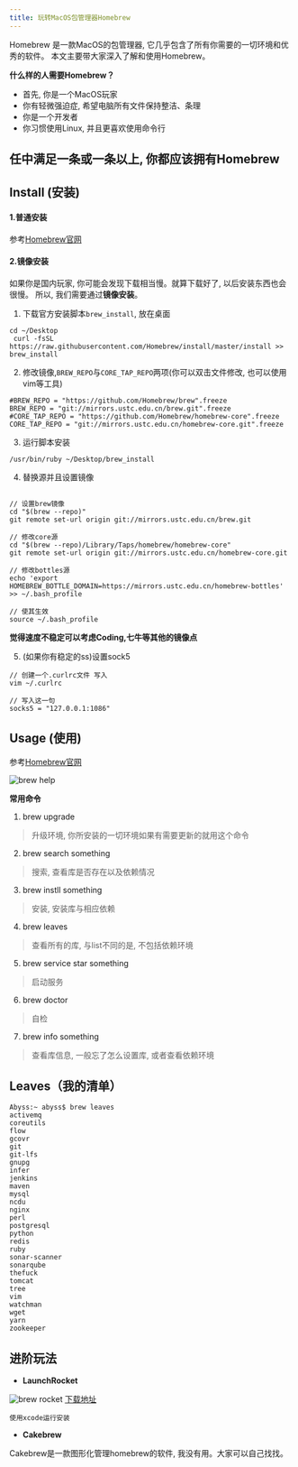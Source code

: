 ```yaml
---
title: 玩转MacOS包管理器Homebrew
---
```


Homebrew 是一款MacOS的包管理器, 它几乎包含了所有你需要的一切环境和优秀的软件。
本文主要带大家深入了解和使用Homebrew。
<!-- more -->

**什么样的人需要Homebrew？**

* 首先, 你是一个MacOS玩家
* 你有轻微强迫症, 希望电脑所有文件保持整洁、条理
* 你是一个开发者
* 你习惯使用Linux, 并且更喜欢使用命令行

**任中满足一条或一条以上, 你都应该拥有Homebrew**
---

## Install (安装)
#### 1.普通安装
参考[Homebrew官网](https://brew.sh)
#### 2.镜像安装
如果你是国内玩家, 你可能会发现下载相当慢。就算下载好了, 以后安装东西也会很慢。
所以, 我们需要通过**镜像安装**。

1. 下载官方安装脚本``brew_install``, 放在桌面
```
cd ~/Desktop
 curl -fsSL https://raw.githubusercontent.com/Homebrew/install/master/install >> brew_install
```

2. 修改镜像,``BREW_REPO``与``CORE_TAP_REPO``两项(你可以双击文件修改, 也可以使用vim等工具)
```
#BREW_REPO = "https://github.com/Homebrew/brew".freeze
BREW_REPO = "git://mirrors.ustc.edu.cn/brew.git".freeze
#CORE_TAP_REPO = "https://github.com/Homebrew/homebrew-core".freeze
CORE_TAP_REPO = "git://mirrors.ustc.edu.cn/homebrew-core.git".freeze
```

3. 运行脚本安装
```
/usr/bin/ruby ~/Desktop/brew_install
```

4. 替换源并且设置镜像
```

// 设置brew镜像
cd "$(brew --repo)"
git remote set-url origin git://mirrors.ustc.edu.cn/brew.git

// 修改core源
cd "$(brew --repo)/Library/Taps/homebrew/homebrew-core"
git remote set-url origin git://mirrors.ustc.edu.cn/homebrew-core.git

// 修改bottles源
echo 'export HOMEBREW_BOTTLE_DOMAIN=https://mirrors.ustc.edu.cn/homebrew-bottles' >> ~/.bash_profile

// 使其生效
source ~/.bash_profile
```
**觉得速度不稳定可以考虑Coding,七牛等其他的镜像点**

5. (如果你有稳定的ss)设置sock5
```
// 创建一个.curlrc文件 写入
vim ~/.curlrc

// 写入这一句
socks5 = "127.0.0.1:1086"
```

## Usage (使用)
参考[Homebrew官网](https://brew.sh)

![brew help](/src/brew.png)

**常用命令**

1. brew upgrade
> 升级环境, 你所安装的一切环境如果有需要更新的就用这个命令
2. brew search something
> 搜索, 查看库是否存在以及依赖情况
3. brew instll something
> 安装, 安装库与相应依赖
4. brew leaves
> 查看所有的库, 与list不同的是, 不包括依赖环境
5. brew service star something
> 启动服务
6. brew doctor
> 自检
7. brew info something
> 查看库信息, 一般忘了怎么设置库, 或者查看依赖环境

## Leaves（我的清单）

```
Abyss:~ abyss$ brew leaves
activemq
coreutils
flow
gcovr
git
git-lfs
gnupg
infer
jenkins
maven
mysql
ncdu
nginx
perl
postgresql
python
redis
ruby
sonar-scanner
sonarqube
thefuck
tomcat
tree
vim
watchman
wget
yarn
zookeeper
```

## 进阶玩法

* **LaunchRocket**

![brew rocket](/src/brewRocket.png)
[下载地址](https://github.com/jimbojsb/launchrocket)

``使用xcode运行安装``

* **Cakebrew**

Cakebrew是一款图形化管理homebrew的软件, 我没有用。大家可以自己找找。
